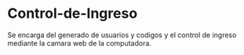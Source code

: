 Control-de-Ingreso
==================

Se encarga del generado de usuarios y codigos y el control de ingreso mediante la camara web de la computadora.
